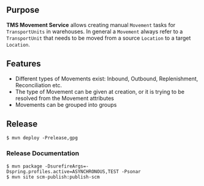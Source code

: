 ## Purpose
**TMS Movement Service** allows creating manual `Movement` tasks for `TransportUnits` in warehouses. In general a `Movement` always refer to
a `TransportUnit` that needs to be moved from a source `Location` to a target `Location`.

## Features

* Different types of Movements exist: Inbound, Outbound, Replenishment, Reconciliation etc.
* The type of Movement can be given at creation, or it is trying to be resolved from the Movement attributes
* Movements can be grouped into groups

## Release

```
$ mvn deploy -Prelease,gpg
```

### Release Documentation

```
$ mvn package -DsurefireArgs=-Dspring.profiles.active=ASYNCHRONOUS,TEST -Psonar
$ mvn site scm-publish:publish-scm
```
